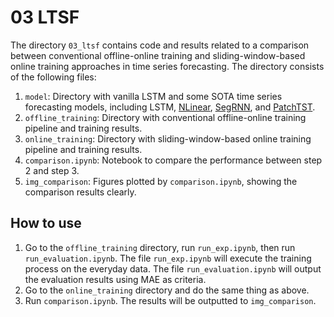 # 03 LTSF

The directory `03_ltsf` contains code and results related to a comparison between conventional offline-online training and sliding-window-based online training approaches in time series forecasting. The directory consists of the following files:

1. `model`: Directory with vanilla LSTM and some SOTA time series forecasting models, including LSTM, [NLinear](https://github.com/cure-lab/LTSF-Linear), [SegRNN](https://github.com/lss-1138/SegRNN), and [PatchTST](https://github.com/yuqinie98/PatchTST/).
2. `offline_training`: Directory with conventional offline-online training pipeline and training results.
3. `online_training`: Directory with sliding-window-based online training pipeline and training results.
4. `comparison.ipynb`: Notebook to compare the performance between step 2 and step 3.
5. `img_comparison`: Figures plotted by `comparison.ipynb`, showing the comparison results clearly.

## How to use

1. Go to the `offline_training` directory, run `run_exp.ipynb`, then run `run_evaluation.ipynb`. The file `run_exp.ipynb` will execute the training process on the everyday data. The file `run_evaluation.ipynb` will output the evaluation results using MAE as criteria.
2. Go to the `online_training` directory and do the same thing as above.
3. Run `comparison.ipynb`. The results will be outputted to `img_comparison`.
